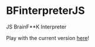 # BFinterpreterJS
JS BrainF**K Interpreter

Play with the current version [here](https://zharoldr.github.io/BFinterpreterJS/)!
